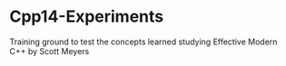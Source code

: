# Cpp14-Experiments
Training ground to test the concepts learned studying Effective Modern C++ by Scott Meyers 
